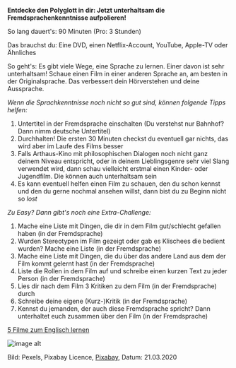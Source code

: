 **Entdecke den Polyglott in dir: Jetzt unterhaltsam die Fremdsprachenkenntnisse aufpolieren!**

So lang dauert's: 90 Minuten (Pro: 3 Stunden)

Das brauchst du: Eine DVD, einen Netflix-Account, YouTube, Apple-TV oder Ähnliches

So geht's: Es gibt viele Wege, eine Sprache zu lernen. Einer davon ist sehr unterhaltsam! Schaue einen Film in einer anderen Sprache an, am besten in der Originalsprache. Das verbessert dein Hörverstehen und deine Aussprache. 

*Wenn die Sprachkenntnisse noch nicht so gut sind, können folgende Tipps helfen:*
1. Untertitel in der Fremdsprache einschalten (Du verstehst nur Bahnhof? Dann nimm deutsche Untertitel)
1. Durchhalten! Die ersten 30 Minuten checkst du eventuell gar nichts, das wird aber im Laufe des Films besser 
1. Falls Arthaus-Kino mit philosophischen Dialogen noch nicht ganz deinem Niveau entspricht, oder in deinem Lieblingsgenre sehr viel Slang verwendet wird, dann schau vielleicht erstmal einen Kinder- oder Jugendfilm. Die können auch unterhaltsam sein
1. Es kann eventuell helfen einen Film zu schauen, den du schon kennst und den du gerne nochmal ansehen willst, dann bist du zu Beginn nicht so *lost*

*Zu Easy? Dann gibt's noch eine Extra-Challenge:* 
1. Mache eine Liste mit Dingen, die dir in dem Film gut/schlecht gefallen haben (in der Fremdsprache)
1. Wurden Stereotypen im Film gezeigt oder gab es Klischees die bedient wurden? Mache eine Liste (in der Fremdsprache)
1. Mache eine Liste mit Dingen, die du über das andere Land aus dem der Film kommt gelernt hast (in der Fremdsprache)
1. Liste die Rollen in dem Film auf und schreibe einen kurzen Text zu jeder Person (in der Fremdsprache)
1. Lies dir nach dem Film 3 Kritiken zu dem Film (in der Fremdsprache) durch
1. Schreibe deine eigene (Kurz-)Kritik (in der Fremdsprache)
1. Kennst du jemanden, der auch diese Fremdsprache spricht? Dann unterhaltet euch zusammen über den Film (in der Fremdsprache)

[5 Filme zum Englisch lernen](https://abi.unicum.de/schule-a-z/lernen/die-5-besten-filme-zum-englischlernen) 

![image alt](https://cdn.pixabay.com/photo/2016/11/29/07/29/art-1868101_1280.jpg)

Bild: Pexels, Pixabay Licence, [Pixabay](https://pixabay.com/photos/art-business-calligraphy-1868101/), Datum: 21.03.2020

